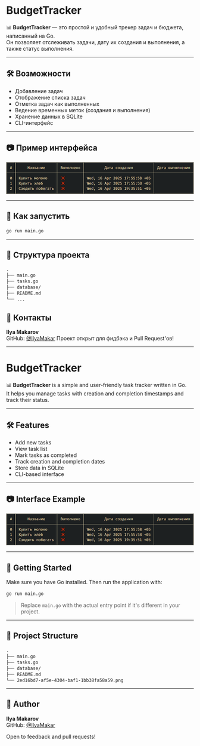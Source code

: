 # BudgetTracker

📊 **BudgetTracker** — это простой и удобный трекер задач и бюджета, написанный на Go.  
Он позволяет отслеживать задачи, дату их создания и выполнения, а также статус выполнения.

---

## 🛠️ Возможности

- Добавление задач
- Отображение списка задач
- Отметка задач как выполненных
- Ведение временных меток (создания и выполнения)
- Хранение данных в SQLite
- CLI-интерфейс

---

## 📷 Пример интерфейса

![Task Table](./ToDoAPP.png)

---

## 🚀 Как запустить

```bash
go run main.go
```

---

## 📂 Структура проекта

```
.
├── main.go
├── tasks.go
├── database/
├── README.md
└── ...
```

## 🤝 Контакты

**Ilya Makarov**  
GitHub: [@IlyaMakar](https://github.com/IlyaMakar)
Проект открыт для фидбэка и Pull Request'ов!

---

# BudgetTracker

📊 **BudgetTracker** is a simple and user-friendly task tracker written in Go.  
It helps you manage tasks with creation and completion timestamps and track their status.

---

## 🛠️ Features

- Add new tasks
- View task list
- Mark tasks as completed
- Track creation and completion dates
- Store data in SQLite
- CLI-based interface

---

## 📷 Interface Example

![Task Table](./ToDoAPP.png)

---

## 🚀 Getting Started

Make sure you have Go installed. Then run the application with:

```bash
go run main.go
```

> Replace `main.go` with the actual entry point if it's different in your project.

---

## 📂 Project Structure

```
.
├── main.go
├── tasks.go
├── database/
├── README.md
└── 2ed16bd7-af5e-4304-baf1-1bb38fa58a59.png
```

---

## 🤝 Author

**Ilya Makarov**  
GitHub: [@IlyaMakar](https://github.com/IlyaMakar)

Open to feedback and pull requests!
